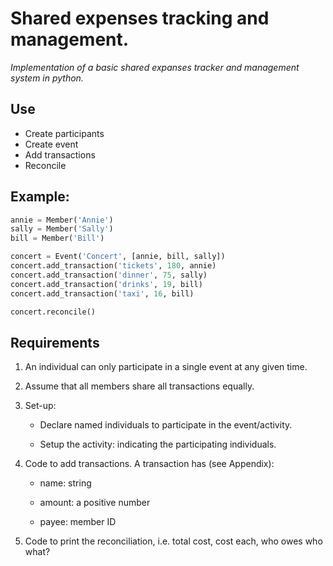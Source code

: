 # Shared expenses tracking and management.
*Implementation of a basic shared expanses tracker and management system in python.*
## Use

- Create participants
- Create event
- Add transactions
- Reconcile

## Example: 

```py
annie = Member('Annie')
sally = Member('Sally')
bill = Member('Bill')

concert = Event('Concert', [annie, bill, sally])
concert.add_transaction('tickets', 180, annie)
concert.add_transaction('dinner', 75, sally)
concert.add_transaction('drinks', 19, bill)
concert.add_transaction('taxi', 16, bill)

concert.reconcile()
```
## Requirements

1.  An individual can only participate in a single event at any given time.
    
2.  Assume that all members share all transactions equally.
    
3.  Set-up:
    

	-  Declare named individuals to participate in the event/activity.
    
	-  Setup the activity: indicating the participating individuals.
    

4.  Code to add transactions. A transaction has (see Appendix):
    

	-  name: string
    
	-  amount: a positive number
    
	-  payee: member ID
    

5.  Code to print the reconciliation, i.e. total cost, cost each, who owes who what?

